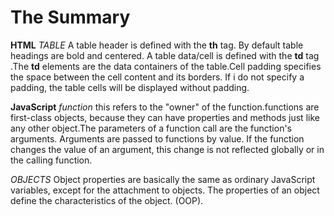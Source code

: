 # The Summary 

**HTML**
*TABLE* A table header is defined with the **th** tag. By default table headings are bold and centered. A table data/cell is defined with the **td** tag .The **td** elements are the data containers of the table.Cell padding specifies the space between the cell content and its borders.
If i do not specify a padding, the table cells will be displayed without padding.

**JavaScript**
*function* this refers to the "owner" of the function.functions are first-class objects, because they can have properties and methods just like any other object.The parameters of a function call are the function's arguments. Arguments are passed to functions by value. If the function changes the value of an argument, this change is not reflected globally or in the calling function.

*OBJECTS* Object properties are basically the same as ordinary JavaScript variables, except for the attachment to objects. The properties of an object define the characteristics of the object. (OOP).
